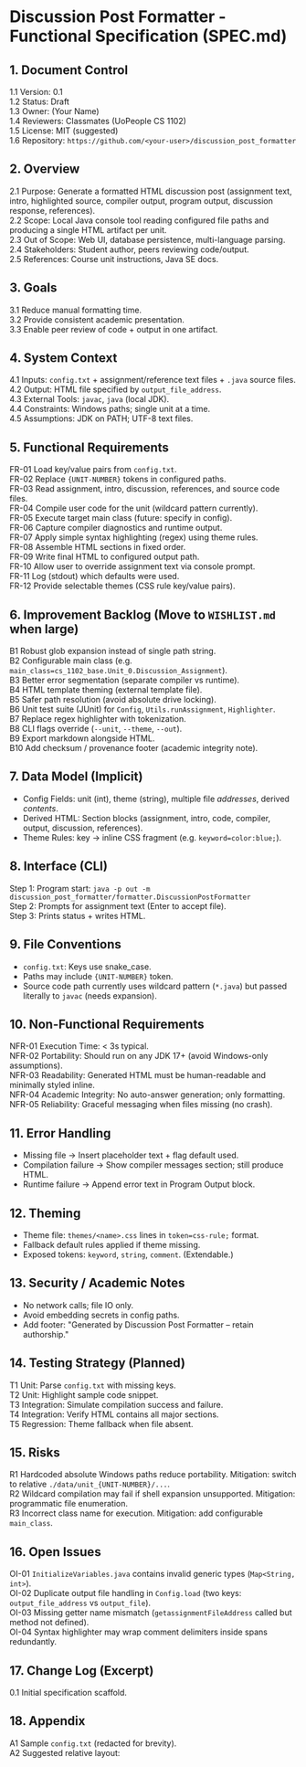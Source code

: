 # Discussion Post Formatter - Functional Specification (SPEC.md)

## 1. Document Control
1.1 Version: 0.1  
1.2 Status: Draft  
1.3 Owner: (Your Name)  
1.4 Reviewers: Classmates (UoPeople CS 1102)  
1.5 License: MIT (suggested)  
1.6 Repository: `https://github.com/<your-user>/discussion_post_formatter`

## 2. Overview
2.1 Purpose: Generate a formatted HTML discussion post (assignment text, intro, highlighted source, compiler output, program output, discussion response, references).  
2.2 Scope: Local Java console tool reading configured file paths and producing a single HTML artifact per unit.  
2.3 Out of Scope: Web UI, database persistence, multi-language parsing.  
2.4 Stakeholders: Student author, peers reviewing code/output.  
2.5 References: Course unit instructions, Java SE docs.

## 3. Goals
3.1 Reduce manual formatting time.  
3.2 Provide consistent academic presentation.  
3.3 Enable peer review of code + output in one artifact.  

## 4. System Context
4.1 Inputs: `config.txt` + assignment/reference text files + `.java` source files.  
4.2 Output: HTML file specified by `output_file_address`.  
4.3 External Tools: `javac`, `java` (local JDK).  
4.4 Constraints: Windows paths; single unit at a time.  
4.5 Assumptions: JDK on PATH; UTF-8 text files.

## 5. Functional Requirements
FR-01 Load key/value pairs from `config.txt`.  
FR-02 Replace `{UNIT-NUMBER}` tokens in configured paths.  
FR-03 Read assignment, intro, discussion, references, and source code files.  
FR-04 Compile user code for the unit (wildcard pattern currently).  
FR-05 Execute target main class (future: specify in config).  
FR-06 Capture compiler diagnostics and runtime output.  
FR-07 Apply simple syntax highlighting (regex) using theme rules.  
FR-08 Assemble HTML sections in fixed order.  
FR-09 Write final HTML to configured output path.  
FR-10 Allow user to override assignment text via console prompt.  
FR-11 Log (stdout) which defaults were used.  
FR-12 Provide selectable themes (CSS rule key/value pairs).  

## 6. Improvement Backlog (Move to `WISHLIST.md` when large)
B1 Robust glob expansion instead of single path string.  
B2 Configurable main class (e.g. `main_class=cs_1102_base.Unit_0.Discussion_Assignment`).  
B3 Better error segmentation (separate compiler vs runtime).  
B4 HTML template theming (external template file).  
B5 Safer path resolution (avoid absolute drive locking).  
B6 Unit test suite (JUnit) for `Config`, `Utils.runAssignment`, `Highlighter`.  
B7 Replace regex highlighter with tokenization.  
B8 CLI flags override (`--unit`, `--theme`, `--out`).  
B9 Export markdown alongside HTML.  
B10 Add checksum / provenance footer (academic integrity note).

## 7. Data Model (Implicit)
- Config Fields: unit (int), theme (string), multiple file *addresses*, derived *contents*.  
- Derived HTML: Section blocks (assignment, intro, code, compiler, output, discussion, references).  
- Theme Rules: key → inline CSS fragment (e.g. `keyword=color:blue;`).

## 8. Interface (CLI)
Step 1: Program start: `java -p out -m discussion_post_formatter/formatter.DiscussionPostFormatter`  
Step 2: Prompts for assignment text (Enter to accept file).  
Step 3: Prints status + writes HTML.

## 9. File Conventions
- `config.txt`: Keys use snake\_case.  
- Paths may include `{UNIT-NUMBER}` token.  
- Source code path currently uses wildcard pattern (`*.java`) but passed literally to `javac` (needs expansion).  

## 10. Non-Functional Requirements
NFR-01 Execution Time: < 3s typical.  
NFR-02 Portability: Should run on any JDK 17+ (avoid Windows-only assumptions).  
NFR-03 Readability: Generated HTML must be human-readable and minimally styled inline.  
NFR-04 Academic Integrity: No auto-answer generation; only formatting.  
NFR-05 Reliability: Graceful messaging when files missing (no crash).

## 11. Error Handling
- Missing file → Insert placeholder text + flag default used.  
- Compilation failure → Show compiler messages section; still produce HTML.  
- Runtime failure → Append error text in Program Output block.  

## 12. Theming
- Theme file: `themes/<name>.css` lines in `token=css-rule;` format.  
- Fallback default rules applied if theme missing.  
- Exposed tokens: `keyword`, `string`, `comment`. (Extendable.)

## 13. Security / Academic Notes
- No network calls; file IO only.  
- Avoid embedding secrets in config paths.  
- Add footer: "Generated by Discussion Post Formatter – retain authorship."

## 14. Testing Strategy (Planned)
T1 Unit: Parse `config.txt` with missing keys.  
T2 Unit: Highlight sample code snippet.  
T3 Integration: Simulate compilation success and failure.  
T4 Integration: Verify HTML contains all major sections.  
T5 Regression: Theme fallback when file absent.  

## 15. Risks
R1 Hardcoded absolute Windows paths reduce portability. Mitigation: switch to relative `./data/unit_{UNIT-NUMBER}/...`.  
R2 Wildcard compilation may fail if shell expansion unsupported. Mitigation: programmatic file enumeration.  
R3 Incorrect class name for execution. Mitigation: add configurable `main_class`.  

## 16. Open Issues
OI-01 `InitializeVariables.java` contains invalid generic types (`Map<String, int>`).  
OI-02 Duplicate output file handling in `Config.load` (two keys: `output_file_address` vs `output_file`).  
OI-03 Missing getter name mismatch (`getassignmentFileAddress` called but method not defined).  
OI-04 Syntax highlighter may wrap comment delimiters inside spans redundantly.

## 17. Change Log (Excerpt)
0.1 Initial specification scaffold.

## 18. Appendix
A1 Sample `config.txt` (redacted for brevity).  
A2 Suggested relative layout:  

